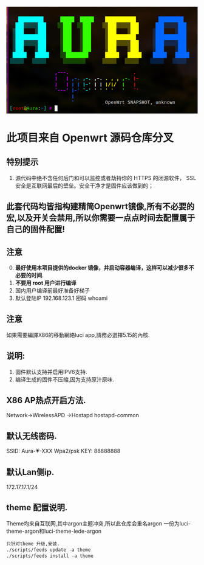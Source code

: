 ![Aura Openwrt logo](include/logo.png)

# 此项目来自 Openwrt 源码仓库分叉

## 特别提示

1. 源代码中绝不含任何后门和可以监控或者劫持你的 HTTPS 的闭源软件， SSL 安全是互联网最后的壁垒。安全干净才是固件应该做到的；

## 此套代码均皆指构建精简Openwrt镜像,所有不必要的宏,以及开关会禁用,所以你需要一点点时间去配置属于自己的固件配置!

## 注意
0. **最好使用本项目提供的docker 镜像，并启动容器编译，这样可以减少很多不必要的时间.**
1. **不要用 root 用户进行编译**
2. 国内用户编译前最好准备好梯子
3. 默认登陆IP 192.168.123.1 密码 whoami

## 注意
如果需要編譯X86的移動網絡luci app,請務必選擇5.15的內核.

## 说明:
1. 固件默认支持并启用IPV6支持.
2. 编译生成的固件不压缩,因为支持原汁原味.

## X86 AP热点开启方法.
Network->WirelessAPD ->Hostapd
hostapd-common

## 默认无线密码.
SSID:  Aura-💗-XXX
Wpa2/psk
KEY: 88888888

## 默认Lan侧ip.
172.17.17.1/24


## theme 配置说明.
Theme均来自互联网,其中argon主题冲突,所以此仓库会重名argon
一份为luci-theme-argon和luci-theme-lede-argon
```
只针对theme 升级,安装.
./scripts/feeds update -a theme
./scripts/feeds install -a theme
```
